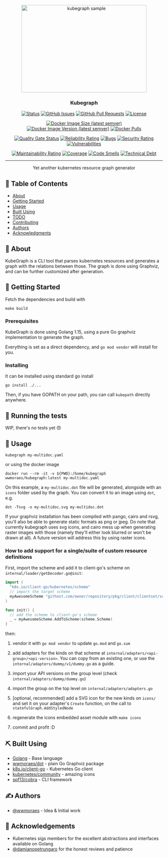 <p align="center">
 <img width=400px height=279px src="https://raw.githubusercontent.com/wwmoraes/kubegraph/master/sample.png" alt="kubegraph sample"></a>
</p>

<h3 align="center">Kubegraph</h3>

<div align="center">

[![Status](https://img.shields.io/badge/status-active-success.svg)]()
[![GitHub Issues](https://img.shields.io/github/issues/wwmoraes/kubegraph.svg)](https://github.com/wwmoraes/kubegraph/issues)
[![GitHub Pull Requests](https://img.shields.io/github/issues-pr/wwmoraes/kubegraph.svg)](https://github.com/wwmoraes/kubegraph/pulls)
[![License](https://img.shields.io/badge/license-MIT-blue.svg)](/LICENSE)

[![Docker Image Size (latest semver)](https://img.shields.io/docker/image-size/wwmoraes/kubegraph)](https://hub.docker.com/r/wwmoraes/kubegraph)
[![Docker Image Version (latest semver)](https://img.shields.io/docker/v/wwmoraes/kubegraph?label=image%20version)](https://hub.docker.com/r/wwmoraes/kubegraph)
[![Docker Pulls](https://img.shields.io/docker/pulls/wwmoraes/kubegraph)](https://hub.docker.com/r/wwmoraes/kubegraph)

[![Quality Gate Status](https://sonarcloud.io/api/project_badges/measure?project=wwmoraes_kubegraph&metric=alert_status)](https://sonarcloud.io/dashboard?id=wwmoraes_kubegraph)
[![Reliability Rating](https://sonarcloud.io/api/project_badges/measure?project=wwmoraes_kubegraph&metric=reliability_rating)](https://sonarcloud.io/dashboard?id=wwmoraes_kubegraph)
[![Bugs](https://sonarcloud.io/api/project_badges/measure?project=wwmoraes_kubegraph&metric=bugs)](https://sonarcloud.io/dashboard?id=wwmoraes_kubegraph)
[![Security Rating](https://sonarcloud.io/api/project_badges/measure?project=wwmoraes_kubegraph&metric=security_rating)](https://sonarcloud.io/dashboard?id=wwmoraes_kubegraph)
[![Vulnerabilities](https://sonarcloud.io/api/project_badges/measure?project=wwmoraes_kubegraph&metric=vulnerabilities)](https://sonarcloud.io/dashboard?id=wwmoraes_kubegraph)

[![Maintainability Rating](https://sonarcloud.io/api/project_badges/measure?project=wwmoraes_kubegraph&metric=sqale_rating)](https://sonarcloud.io/dashboard?id=wwmoraes_kubegraph)
[![Coverage](https://sonarcloud.io/api/project_badges/measure?project=wwmoraes_kubegraph&metric=coverage)](https://sonarcloud.io/dashboard?id=wwmoraes_kubegraph)
[![Code Smells](https://sonarcloud.io/api/project_badges/measure?project=wwmoraes_kubegraph&metric=code_smells)](https://sonarcloud.io/dashboard?id=wwmoraes_kubegraph)
[![Technical Debt](https://sonarcloud.io/api/project_badges/measure?project=wwmoraes_kubegraph&metric=sqale_index)](https://sonarcloud.io/dashboard?id=wwmoraes_kubegraph)

</div>

---

<p align="center"> Yet another kubernetes resource graph generator
    <br>
</p>

## 📝 Table of Contents

- [About](#about)
- [Getting Started](#getting_started)
- [Usage](#usage)
- [Built Using](#built_using)
- [TODO](../TODO.md)
- [Contributing](../CONTRIBUTING.md)
- [Authors](#authors)
- [Acknowledgments](#acknowledgement)

## 🧐 About <a name = "about"></a>

KubeGraph is a CLI tool that parses kubernetes resources and generates a graph
with the relations between those. The graph is done using Graphviz, and can be
further customized after generation.

## 🏁 Getting Started <a name = "getting_started"></a>

Fetch the dependencies and build with

```shell
make build
```

### Prerequisites

KubeGraph is done using Golang 1.15, using a pure Go graphviz implementation to
generate the graph.

Everything is set as a direct dependency, and `go mod vendor` will install for you.

### Installing

It can be installed using standard go install

```shell
go install ./...
```

Then, if you have GOPATH on your path, you can call `kubepath` directly anywhere.

## 🔧 Running the tests <a name = "tests"></a>

WIP, there's no tests yet 😞

## 🎈 Usage <a name="usage"></a>

```shell
kubegraph my-multidoc.yaml
```

or using the docker image

```shell
docker run --rm -it -v ${PWD}:/home/kubegraph wwmoraes/kubegraph:latest my-multidoc.yaml
```

On this example, a `my-multidoc.dot` file will be generated, alongside with an
`icons` folder used by the graph. You can convert it to an image using `dot`, e.g.

```shell
dot -Tsvg -o my-multidoc.svg my-multidoc.dot
```

If your graphviz installation has been compiled with pango, cairo and rsvg, you'll
also be able to generate static formats as png or jpeg. Do note that currently
kubegraph uses svg icons, and cairo mess up when generating raster images with
those (namely they'll either look blurred or won't be drawn at all). A future
version will address this by using raster icons.

### How to add support for a single/suite of custom resource definitions

First, import the scheme and add it to client-go's scheme on `internal/loader/getDecoder.go@init`:

```go
import (
  "k8s.io/client-go/kubernetes/scheme"
  // import the target scheme
  myAwesomeScheme "githost.com/owner/repository/pkg/client/clientset/scheme"
)

func init() {
  // add the scheme to client-go's scheme
  _ = myAwesomeScheme.AddToScheme(scheme.Scheme)
}
```

then:

1. vendor it with `go mod vendor` to update `go.mod` and `go.sum`

1. add adapters for the kinds on that scheme at `internal/adapters/<api-group>/<api-version>`. You can
copy from an existing one, or use the `internal/adapters/dummy/v1/dummy.go` as a guide.

1. import your API versions on the group level (check `internal/adapters/dummy/dummy.go`)

1. import the group on the top level on `internal/adapters/adapters.go`

1. [optional, recommended] add a SVG icon for the new kinds on `icons/` and
set it on your adapter's `Create` function, on the call to `statefulGraph.AddStyledNode`

1. regenerate the icons embedded asset module with `make icons`

1. commit and profit :D

## ⛏️ Built Using <a name = "built_using"></a>

- [Golang](https://golang.org) - Base language
- [wwmoraes/dot](https://github.com/wwmoraes/dot) - plain Go Graphviz package
- [k8s.io/client-go](https://github.com/kubernetes/client-go) - Kubernetes Go client
- [kubernetes/community](https://github.com/kubernetes/community) - amazing icons
- [spf13/cobra](github.com/spf13/cobra) - CLI framework

## ✍️ Authors <a name = "authors"></a>

- [@wwmoraes](https://github.com/wwmoraes) - Idea & Initial work

## 🎉 Acknowledgements <a name = "acknowledgement"></a>

- Kubernetes sigs members for the excellent abstractions and interfaces available on Golang
- [@damianopetrungaro](https://github.com/damianopetrungaro) for the honest reviews and patience
